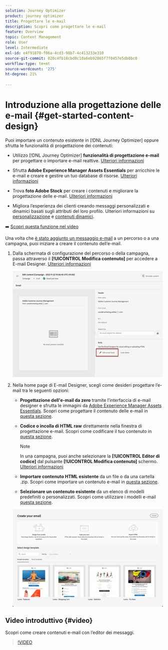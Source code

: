 ```yaml
---
solution: Journey Optimizer
product: journey optimizer
title: Progettare le e-mail
description: Scopri come progettare le e-mail
feature: Overview
topic: Content Management
role: User
level: Intermediate
exl-id: e4f91870-f06a-4cd3-98b7-4c413233e310
source-git-commit: 020c4fb18cbd0c10a6eb92865f7f0457e5db8bc0
workflow-type: tm+mt
source-wordcount: '275'
ht-degree: 21%

---
```


# Introduzione alla progettazione delle e-mail {#get-started-content-design}

Puoi importare un contenuto esistente in [!DNL Journey Optimizer] oppure sfrutta le funzionalità di progettazione dei contenuti:

* Utilizzo [!DNL Journey Optimizer] **funzionalità di progettazione e-mail** per progettare o importare e-mail reattive. [Ulteriori informazioni](content-from-scratch.md)

* Sfrutta **Adobe Experience Manager Assets Essentials** per arricchire le e-mail e creare e gestire un tuo database di risorse. [Ulteriori informazioni](assets-essentials.md)

* Trova **foto Adobe Stock** per creare i contenuti e migliorare la progettazione delle e-mail. [Ulteriori informazioni](stock.md)

* Migliora l’esperienza dei clienti creando messaggi personalizzati e dinamici basati sugli attributi del loro profilo. Ulteriori informazioni su [personalizzazione](../personalization/personalize.md) e [contenuti dinamici](../personalization/get-started-dynamic-content.md).

➡️ [Scopri questa funzione nel video](#video)

Una volta che [è stato aggiunto un messaggio e-mail](create-email.md) a un percorso o a una campagna, puoi iniziare a creare il contenuto dell’e-mail.

1. Dalla schermata di configurazione del percorso o della campagna, passa attraverso il **[!UICONTROL Modifica contenuto]** per accedere a E-mail Designer. [Ulteriori informazioni](create-email.md#define-email-content)

   ![](assets/email_designer_edit_email_body.png)

1. Nella home page di E-mail Designer, scegli come desideri progettare l’e-mail tra le seguenti opzioni:

   * **Progettazione dell&#39;e-mail da zero** tramite l’interfaccia di e-mail designer e sfrutta le immagini da [Adobe Experience Manager Assets Essentials](assets-essentials.md). Scopri come progettare il contenuto delle e-mail in [questa sezione](content-from-scratch.md).

   * **Codice o incolla di HTML raw** direttamente nella finestra di progettazione e-mail. Scopri come codificare il tuo contenuto in [questa sezione](code-content.md).

      >[!NOTE]
      >
      >In una campagna, puoi anche selezionare la **[!UICONTROL Editor di codice]** dal pulsante **[!UICONTROL Modifica contenuto]** schermo. [Ulteriori informazioni](create-email.md#define-email-content)


   * **Importare contenuto HTML esistente** da un file o da una cartella .zip. Scopri come importare un contenuto e-mail in [questa sezione](existing-content.md).

   * **Selezionare un contenuto esistente** da un elenco di modelli predefiniti o personalizzati. Scopri come utilizzare i modelli e-mail [questa sezione](email-templates.md).

   ![](assets/email_designer_create_options.png)

## Video introduttivo {#video}

Scopri come creare contenuti e-mail con l’editor dei messaggi.

>[!VIDEO](https://video.tv.adobe.com/v/334150?quality=12)